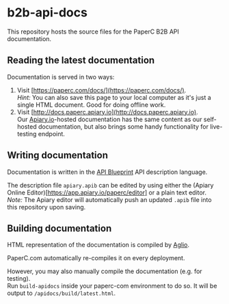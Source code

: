 # b2b-api-docs

This repository hosts the source files for the PaperC B2B API documentation.

## Reading the latest documentation

Documentation is served in two ways:

1. Visit [https://paperc.com/docs/](https://paperc.com/docs/).  
_Hint:_ You can also save this page to your local computer as it's just a single HTML document. Good for doing offline work.
2. Visit [http://docs.paperc.apiary.io](http://docs.paperc.apiary.io).  
Our [Apiary.io](https://apiary.io)-hosted documentation has the same content as our self-hosted documentation, but also brings some handy functionality for live-testing endpoint. 

## Writing documentation

Documentation is written in the [API Blueprint](https://apiblueprint.org/) API description language.

The description file `apiary.apib` can be edited by using either the (Apiary Online Editor)[https://app.apiary.io/paperc/editor] or a plain text editor.  
_Note:_ The Apiary editor will automatically push an updated `.apib` file into this repository upon saving.

## Building documentation

HTML representation of the documentation is compiled by [Aglio](https://github.com/danielgtaylor/aglio).

PaperC.com automatically re-compiles it on every deployment.

However, you may also manually compile the documentation (e.g. for testing).  
Run `build-apidocs` inside your paperc-com environment to do so. It will be output to `/apidocs/build/latest.html`.
